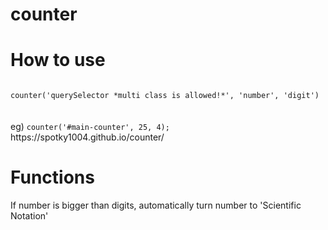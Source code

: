 # counter
How to use
=============
<code>
counter('querySelector *multi class is allowed!*', 'number', 'digit')
</code><br><br>
eg) <code>counter('#main-counter', 25, 4);</code> https://spotky1004.github.io/counter/<br>

Functions
=============
If number is bigger than digits, automatically turn number to 'Scientific Notation'
